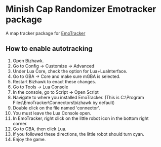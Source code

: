 # Minish Cap Randomizer Emotracker package
A map tracker package for [EmoTracker](https://emotracker.net/)
## How to enable autotracking

1. Open Bizhawk.
2. Go to Config -> Customize -> Advanced
3. Under Lua Core, check the option for Lua+LuaInterface.
4. Go to GBA -> Core and make sure mGBA is selected.
5. Restart Bizhawk to enact these changes.
6. Go to Tools -> Lua Console
7. In the console, go to Script -> Open Script
8. Navigate to where you installed EmoTracker. (This is C:\Program Files\EmoTracker\Connectors\bizhawk by default)
9. Double click on the file named 'connector'.
10. You must leave the Lua Console open.
11. In EmoTracker, right click on the little robot icon in the bottom right corner.
12. Go to GBA, then click Lua.
13. If you followed these directions, the little robot should turn cyan.
14. Enjoy the game.